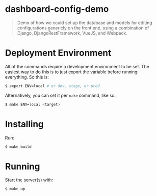 # dashboard-config-demo

> Demo of how we could set up the database and models for editing configurations
> genericly on the front end, using a combination of Django,
> DjangoRestFramework, VueJS, and Webpack.

# Deployment Environment

All of the commands require a development environment to be set. The easiest way
to do this is to just export the variable before running everything. So this is:

```bash
$ export ENV=local # or dev, stage, or prod
```

Alternatively, you can set it per `make` command, like so:

```bash
$ make ENV=local <target>
```

# Installing

Run:

```bash
$ make build
```

# Running

Start the server(s) with:

```bash
$ make up
```

